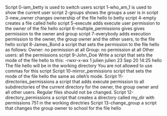  Script  0-iam_betty is used to switch users
script 1-who_am_1 is used to show the current user
script 2-groups shows the groups a user is in
script 3-new_owner changes ownership of the file hello to betty
script 4-empty creates a file called hello
script 5-execute adds execute user permission to the owner of the file hello
script 6-multiple_permissions gives gives permission to the owner and group
script 7-everybody adds execution permission to the owner, the group owner and the other users, to the file hello
script 8-James_Bond a script that sets the permission to the file hello as follows:
Owner: no permission at all
Group: no permission at all
Other users: all the permissions
script 9-John_Doe Write a script that sets the mode of the file hello to this:
-rwxr-x-wx 1 julien julien 23 Sep 20 14:25 hello
The file hello will be in the working directory
You are not allowed to use commas for this script
Script 10-mirror_permissions  script that sets the mode of the file hello the same as olleh’s mode.
Script 11-directories_permissions a script that adds execute permission to all subdirectories of the current directory for the owner, the group owner and all other users. Regular files should not be changed.
Script 12-directory_permissions a script that creates a directory called my_dir with permissions 751 in the working directries
Script 13-change_group a script that changes the group owner to school for the file hello
